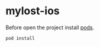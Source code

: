 # mylost-ios

Before open the project install [pods](https://cocoapods.org/).

```shell
pod install
```
